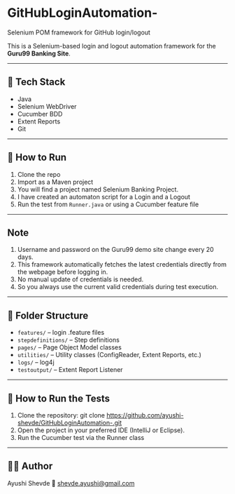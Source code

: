 # GitHubLoginAutomation-

Selenium POM framework for GitHub login/logout

This is a Selenium-based login and logout automation framework for the **Guru99 Banking Site**.

---

## 🔧 Tech Stack

- Java
- Selenium WebDriver
- Cucumber BDD
- Extent Reports
- Git

---

## 🚀 How to Run

1. Clone the repo
2. Import as a Maven project
3. You will find a project named Selenium Banking Project.
4. I have created an automaton script for a Login and a Logout
5. Run the test from `Runner.java` or using a Cucumber feature file

---

## Note
1. Username and password on the Guru99 demo site change every 20 days.
2. This framework automatically fetches the latest credentials directly from the webpage before logging in.
3. No manual update of credentials is needed.
4. So you always use the current valid credentials during test execution.

___

## 📁 Folder Structure

- `features/` – login .feature files
- `stepdefinitions/` – Step definitions
- `pages/` – Page Object Model classes
- `utilities/` – Utility classes (ConfigReader, Extent Reports, etc.)
- `logs/` – log4j
- `testoutput/` – Extent Report Listener

---

## 🚀 How to Run the Tests

1. Clone the repository:
   git clone https://github.com/ayushi-shevde/GitHubLoginAutomation-.git
2. Open the project in your preferred IDE (IntelliJ or Eclipse).
3. Run the Cucumber test via the Runner class

---

## 👩‍💻 Author

Ayushi Shevde
📧 shevde.ayushi@gmail.com
